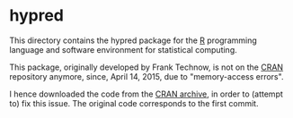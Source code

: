 # hypred

This directory contains the hypred package for the [R](https://www.r-project.org/) programming language and software environment for statistical computing.

This package, originally developed by Frank Technow, is not on the [CRAN](https://cran.r-project.org/) repository anymore, since, April 14, 2015, due to "memory-access errors".

I hence downloaded the code from the [CRAN archive](https://cran.r-project.org/src/contrib/Archive/hypred), in order to (attempt to) fix this issue.
The original code corresponds to the first commit.

